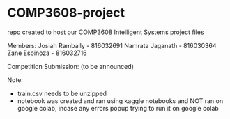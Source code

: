 # COMP3608-project
repo created to host our COMP3608 Intelligent  Systems project files

Members:
Josiah Rambally - 816032691
Namrata Jaganath - 816030364
Zane Espinoza - 816032716

Competition Submission: (to be announced)

Note: 
- train.csv needs to be unzipped 
- notebook was created and ran using kaggle notebooks and NOT ran on google colab, incase any errors popup trying to run it on google colab
